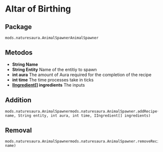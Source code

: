 # Altar of Birthing

## Package
```zenscript
mods.naturesaura.AnimalSpawnerAnimalSpawner
```

## Metodos
- **String Name**
- **String Entity** Name of the entitiy to spawn
- **int aura** The amount of Aura required for the completion of the recipe
- **int time** The time processes take in ticks
- **[IIngredient[]](/Vanilla/Variable_Types/IIngredient) ingredients** The inputs

## Addition

```zenscript
mods.naturesaura.AnimalSpawnermods.naturesaura.AnimalSpawner.addRecipe(String name, String entity, int aura, int time, IIngredient[] ingredients)
```

## Removal

```zenscript
mods.naturesaura.AnimalSpawnermods.naturesaura.AnimalSpawner.removeRecipe(String name)
```